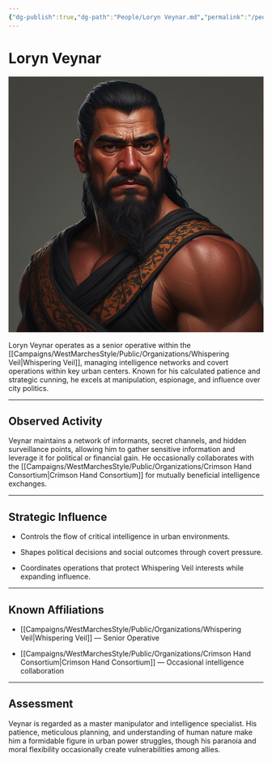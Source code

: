 ```yaml
---
{"dg-publish":true,"dg-path":"People/Loryn Veynar.md","permalink":"/people/loryn-veynar/","tags":["NPC","WhisperingVeil"],"dgShowFileTree":true}
---
```


# **Loryn Veynar**

![Loryn_Veynar.jpg](/img/user/_assets/WestMarchesStyle/NPC%20Portraits/Loryn_Veynar.jpg)

Loryn Veynar operates as a senior operative within the [[Campaigns/WestMarchesStyle/Public/Organizations/Whispering Veil\|Whispering Veil]], managing intelligence networks and covert operations within key urban centers. Known for his calculated patience and strategic cunning, he excels at manipulation, espionage, and influence over city politics.

---

## Observed Activity

Veynar maintains a network of informants, secret channels, and hidden surveillance points, allowing him to gather sensitive information and leverage it for political or financial gain. He occasionally collaborates with the [[Campaigns/WestMarchesStyle/Public/Organizations/Crimson Hand Consortium\|Crimson Hand Consortium]] for mutually beneficial intelligence exchanges.

---

## Strategic Influence

- Controls the flow of critical intelligence in urban environments.
    
- Shapes political decisions and social outcomes through covert pressure.
    
- Coordinates operations that protect Whispering Veil interests while expanding influence.
    

---

## Known Affiliations

- [[Campaigns/WestMarchesStyle/Public/Organizations/Whispering Veil\|Whispering Veil]] — Senior Operative
    
- [[Campaigns/WestMarchesStyle/Public/Organizations/Crimson Hand Consortium\|Crimson Hand Consortium]] — Occasional intelligence collaboration
    

---

## Assessment

Veynar is regarded as a master manipulator and intelligence specialist. His patience, meticulous planning, and understanding of human nature make him a formidable figure in urban power struggles, though his paranoia and moral flexibility occasionally create vulnerabilities among allies.